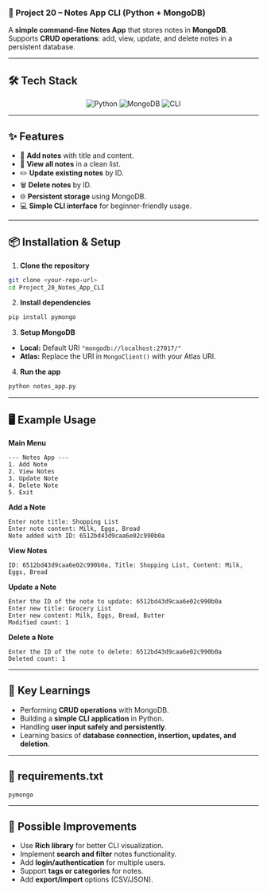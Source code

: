 ### 📝 Project 20 – Notes App CLI (Python + MongoDB)

A **simple command-line Notes App** that stores notes in **MongoDB**.
Supports **CRUD operations**: add, view, update, and delete notes in a persistent database.

---

## 🛠️ Tech Stack

<p align="center">
  <img src="https://img.shields.io/badge/Python-3.10+-blue?logo=python" alt="Python">  
  <img src="https://img.shields.io/badge/Database-MongoDB-green?logo=mongodb" alt="MongoDB">  
  <img src="https://img.shields.io/badge/Interface-Command%20Line-lightgrey" alt="CLI">  
</p>

---

## ✨ Features

* 📝 **Add notes** with title and content.
* 📜 **View all notes** in a clean list.
* ✏️ **Update existing notes** by ID.
* 🗑️ **Delete notes** by ID.
* 🌐 **Persistent storage** using MongoDB.
* 💻 **Simple CLI interface** for beginner-friendly usage.

---

## 📦 Installation & Setup

1. **Clone the repository**

```bash
git clone <your-repo-url>
cd Project_20_Notes_App_CLI
```

2. **Install dependencies**

```bash
pip install pymongo
```

3. **Setup MongoDB**

* **Local:** Default URI `"mongodb://localhost:27017/"`
* **Atlas:** Replace the URI in `MongoClient()` with your Atlas URI.

4. **Run the app**

```bash
python notes_app.py
```

---

## 🖥️ Example Usage

**Main Menu**

```
--- Notes App ---
1. Add Note
2. View Notes
3. Update Note
4. Delete Note
5. Exit
```

**Add a Note**

```
Enter note title: Shopping List
Enter note content: Milk, Eggs, Bread
Note added with ID: 6512bd43d9caa6e02c990b0a
```

**View Notes**

```
ID: 6512bd43d9caa6e02c990b0a, Title: Shopping List, Content: Milk, Eggs, Bread
```

**Update a Note**

```
Enter the ID of the note to update: 6512bd43d9caa6e02c990b0a
Enter new title: Grocery List
Enter new content: Milk, Eggs, Bread, Butter
Modified count: 1
```

**Delete a Note**

```
Enter the ID of the note to delete: 6512bd43d9caa6e02c990b0a
Deleted count: 1
```

---

## 🧠 Key Learnings

* Performing **CRUD operations** with MongoDB.
* Building a **simple CLI application** in Python.
* Handling **user input safely and persistently**.
* Learning basics of **database connection, insertion, updates, and deletion**.

---

## 📄 requirements.txt

```
pymongo
```

---

## 🚀 Possible Improvements

* Use **Rich library** for better CLI visualization.
* Implement **search and filter** notes functionality.
* Add **login/authentication** for multiple users.
* Support **tags or categories** for notes.
* Add **export/import** options (CSV/JSON).

